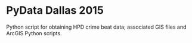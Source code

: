 # PyData Dallas 2015
Python script for obtaining HPD crime beat data; associated GIS files and ArcGIS Python scripts.
